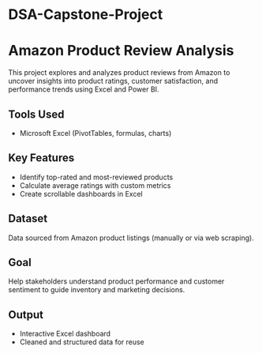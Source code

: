 # DSA-Capstone-Project
# Amazon Product Review Analysis

This project explores and analyzes product reviews from Amazon to uncover insights into product ratings, customer satisfaction, and performance trends using Excel and Power BI.

## Tools Used
- Microsoft Excel (PivotTables, formulas, charts)
  

## Key Features
- Identify top-rated and most-reviewed products
- Calculate average ratings with custom metrics
- Create scrollable dashboards in Excel


## Dataset
Data sourced from Amazon product listings (manually or via web scraping).

## Goal
Help stakeholders understand product performance and customer sentiment to guide inventory and marketing decisions.

## Output
- Interactive Excel dashboard
- Cleaned and structured data for reuse
